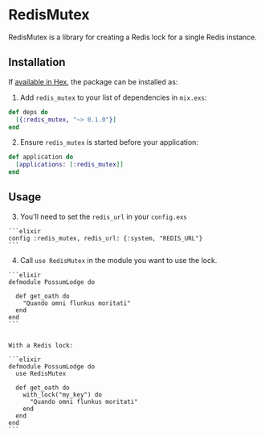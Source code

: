 # RedisMutex

RedisMutex is a library for creating a Redis lock for a single Redis instance.

## Installation

If [available in Hex](https://hex.pm/docs/publish), the package can be installed as:

1. Add `redis_mutex` to your list of dependencies in `mix.exs`:

  ```elixir
  def deps do
    [{:redis_mutex, "~> 0.1.0"}]
  end
  ```

2. Ensure `redis_mutex` is started before your application:

  ```elixir
  def application do
    [applications: [:redis_mutex]]
  end
  ```


## Usage

  3. You'll need to set the `redis_url` in your `config.exs`

    ```elixir
    config :redis_mutex, redis_url: {:system, "REDIS_URL"}
    ```

  4. Call `use RedisMutex` in the module you want to use the lock.

    ```elixir
    defmodule PossumLodge do

      def get_oath do
        "Quando omni flunkus moritati"
      end
    end
    ```


    With a Redis lock:

    ```elixir
    defmodule PossumLodge do
      use RedisMutex

      def get_oath do
        with_lock("my_key") do
          "Quando omni flunkus moritati"
        end
      end
    end
    ```
